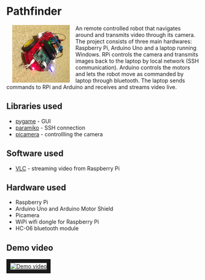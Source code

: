 # Pathfinder
<img align="left" src="https://raw.githubusercontent.com/sontung/pathfinder/master/IMG_1131.JPG" hspace="15" width="150px" style="float: left">
An remote controlled robot that navigates around and transmits video through its camera. The project consists of three main hardwares: Raspberry Pi, Arduino Uno and a laptop running Windows. RPi controls the camera and transmits images back to the laptop by local network (SSH communication). Arduino controls the motors and lets the robot move as commanded by laptop through bluetooth. The laptop sends commands to RPi and Arduino and receives and streams video live. 

## Libraries used
* [pygame](http://www.pygame.org/) - GUI
* [paramiko](http://www.paramiko.org/) - SSH connection
* [picamera](https://picamera.readthedocs.org/en/release-1.10/) - controllling the camera

## Software used
* [VLC](http://www.videolan.org/vlc/index.html) - streaming video from Raspberry Pi

## Hardware used
* Raspberry Pi
* Arduino Uno and Arduino Motor Shield
* Picamera
* WiPi wifi dongle for Raspberry Pi
* HC-06 bluetooth module

## Demo video
<a href="https://youtu.be/gYHp8NsBYWQ" target="_blank"><img src="http://img.youtube.com/vi/gYHp8NsBYWQ/0.jpg" alt="Demo video" width="240" height="180" border="10" /></a>
